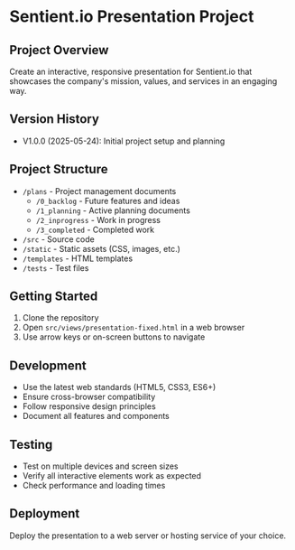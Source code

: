 # Sentient.io Presentation Project

## Project Overview
Create an interactive, responsive presentation for Sentient.io that showcases the company's mission, values, and services in an engaging way.

## Version History
- V1.0.0 (2025-05-24): Initial project setup and planning

## Project Structure
- `/plans` - Project management documents
  - `/0_backlog` - Future features and ideas
  - `/1_planning` - Active planning documents
  - `/2_inprogress` - Work in progress
  - `/3_completed` - Completed work
- `/src` - Source code
- `/static` - Static assets (CSS, images, etc.)
- `/templates` - HTML templates
- `/tests` - Test files

## Getting Started
1. Clone the repository
2. Open `src/views/presentation-fixed.html` in a web browser
3. Use arrow keys or on-screen buttons to navigate

## Development
- Use the latest web standards (HTML5, CSS3, ES6+)
- Ensure cross-browser compatibility
- Follow responsive design principles
- Document all features and components

## Testing
- Test on multiple devices and screen sizes
- Verify all interactive elements work as expected
- Check performance and loading times

## Deployment
Deploy the presentation to a web server or hosting service of your choice.
